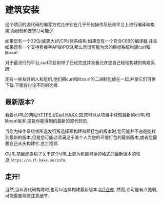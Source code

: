 
# 建筑安装

这个项目的源代码的编写方式允许它在几乎任何操作系统和平台上进行编译和构建,而限制和要求尽可能少.

如果您有一个32位(或更大)的CPU体系结构,如果您有一个符合C89的编译器,并且如果您有一个支持套接字API的POSI,那么您很可能为您的目标系统构建curl和libcurl.

对于最流行的平台,curl项目附带了已经完成并准备允许您自己轻松构建的构建系统.

还有一些友好的人和组织,他们把curl和libcurl的二进制包放在一起,并使它们可供下载.下面将讨论不同的选择.

## 最新版本?

看着cURL的网站[HTTPS://Curl HAXX.SE](https://curl.haxx.se)您可以从项目中获知最新的cURL和libcurl版本.这是你能得到的最新的源代码包.

当您为操作系统或所选发行版选择预构建和预打包的版本时,您可能并不总是能找到最新的版本,但是您可能必须满足于某个人为您的环境打包的最新版本,或者您需要自己从头构建它.总工程师.

CURL项目还提供了关于这个URL上更为机器可读的格式的最新版本的信息:`https://curl.haxx.se/info`.

## 走开!

当然,当从源代码构建时,也可以选择构建最新版本.[GIT仓库](https://github.com/curl/curl). 然而,它可能有点脆弱,可能需要稍微注意细节.

